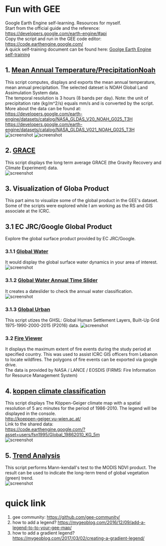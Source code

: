 # Fun with GEE
Google Earth Engine self-learning. Resources for myself.\
Start from the official guide and the reference: https://developers.google.com/earth-engine/#api \
Copy the script and run in the GEE code editor: https://code.earthengine.google.com/ \
A quick self-training document can be found here: [Goolge Earth Engine self-training](https://github.com/fsn1995/Goolgle-Earth-Engine-self-traning)
## 1. [Mean Annual Temperature/PrecipitationNoah](https://github.com/fsn1995/geeFSN/blob/master/Noah.js)
This script computes, displays and exports the mean annual temperature, mean annual precipitation. The selected dateset is NOAH Global Land Assimulation System data.\
The temporal resolution is 3 hours (8 bands per day). Note: the unit of precipitation rate (kg/m^2/s) equals mm/s and is converted by the script. More about the data can be found at: \
https://developers.google.com/earth-engine/datasets/catalog/NASA_GLDAS_V20_NOAH_G025_T3H \
https://developers.google.com/earth-engine/datasets/catalog/NASA_GLDAS_V021_NOAH_G025_T3H \
![screenshot](pic/MAP.jpg)
![screenshot](pic/MAT.jpg)    
## 2. [GRACE](https://github.com/fsn1995/geeFSN/blob/master/grace.js)
This script displays the long term average GRACE (the Gravity Recovery and Climate Experiment) data.\
![screenshot](pic/grace.png)  
## 3. Visualization of Globa Product
This part aims to visualize some of the global product in the GEE's dataset. Some of the scripts were explored while I am working as the RS and GIS associate at the ICRC.
## 3.1 EC JRC/Google Global Product 
Explore the global surface product provided by EC JRC/Google. 
### 3.1.1 [Global Water](https://github.com/fsn1995/geeFSN/blob/master/GlobalWater.js)
It would display the global surface water dynamics in your area of interest. 
![screenshot](pic/globalwater.png)  
### 3.1.2 [Global Water Annual Time Slider](https://github.com/fsn1995/geeFSN/blob/master/GloablWaterAnnual.js)
It creates a dateslider to check the annual water classification. 
![screenshot](pic/annualwater.png)  
### 3.1.3 [Global Urban](https://github.com/fsn1995/geeFSN/blob/master/GlobalUrban.js)
This script utizes the GHSL: Global Human Settlement Layers, Built-Up Grid 1975-1990-2000-2015 (P2016) data.
![screenshot](pic/globalurban.png)  
### 3.2 [Fire Viewer](https://github.com/fsn1995/geeFSN/blob/master/FireViewer.js)
It displays the maximum extent of fire events during the study period at specified country. This was used to assist ICRC GIS officers from Lebanon to locate wildfires. The polygons of fire events can be exported via google drive.\
The data is provided by NASA / LANCE / EOSDIS (FIRMS: Fire Information for Resource Management System)
## 4. [koppen climate classification](https://github.com/fsn1995/geeFSN/blob/master/koppen.js)
This script displays The Köppen-Geiger climate map with a spatial resolution of 5 arc minutes for the period of 1986-2010. The legend will be displayed in the console.\
http://koeppen-geiger.vu-wien.ac.at/ \
Link to the shared data:\
https://code.earthengine.google.com/?asset=users/fsn1995/Global_19862010_KG_5m \
![screenshot](pic/koppen.png)  
## 5. [Trend Analysis](https://github.com/fsn1995/geeFSN/blob/master/mannKendall.js)
This script performs Mann-kendall's test to the MODIS NDVI product. The result can be used to indicate the long-term trend of global vegetation (green) trend.\
![screenshot](pic/mannkendal.jpg)
# quick link
1) gee community: 
https://github.com/gee-community/
2) how to add a legend?
https://mygeoblog.com/2016/12/09/add-a-legend-to-to-your-gee-map/
3) how to add a gradient legend?
https://mygeoblog.com/2017/03/02/creating-a-gradient-legend/